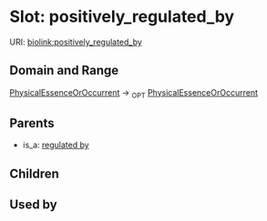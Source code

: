 
# Slot: positively_regulated_by




URI: [biolink:positively_regulated_by](https://w3id.org/biolink/vocab/positively_regulated_by)


## Domain and Range

[PhysicalEssenceOrOccurrent](PhysicalEssenceOrOccurrent.md) &#8594;  <sub>OPT</sub> [PhysicalEssenceOrOccurrent](PhysicalEssenceOrOccurrent.md)

## Parents

 *  is_a: [regulated by](regulated_by.md)

## Children


## Used by

